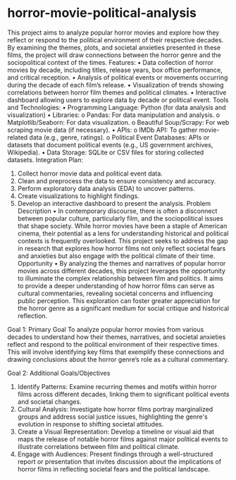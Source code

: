 # horror-movie-political-analysis
This project aims to analyze popular horror movies and explore how they reflect or respond to the political environment of their respective decades. By examining the themes, plots, and societal anxieties presented in these films, the project will draw connections between the horror genre and the sociopolitical context of the times.
Features:
•	Data collection of horror movies by decade, including titles, release years, box office performance, and critical reception.
•	Analysis of political events or movements occurring during the decade of each film’s release.
•	Visualization of trends showing correlations between horror film themes and political climates.
•	Interactive dashboard allowing users to explore data by decade or political event.
Tools and Technologies:
•	Programming Language: Python (for data analysis and visualization)
•	Libraries:
o	Pandas: For data manipulation and analysis.
o	Matplotlib/Seaborn: For data visualization.
o	Beautiful Soup/Scrapy: For web scraping movie data (if necessary).
•	APIs:
o	IMDb API: To gather movie-related data (e.g., genre, ratings).
o	Political Event Databases: APIs or datasets that document political events (e.g., US government archives, Wikipedia).
•	Data Storage: SQLite or CSV files for storing collected datasets.
Integration Plan:
1.	Collect horror movie data and political event data.
2.	Clean and preprocess the data to ensure consistency and accuracy.
3.	Perform exploratory data analysis (EDA) to uncover patterns.
4.	Create visualizations to highlight findings.
5.	Develop an interactive dashboard to present the analysis.
Problem Description
•	In contemporary discourse, there is often a disconnect between popular culture, particularly film, and the sociopolitical issues that shape society. While horror movies have been a staple of American cinema, their potential as a lens for understanding historical and political contexts is frequently overlooked. This project seeks to address the gap in research that explores how horror films not only reflect societal fears and anxieties but also engage with the political climate of their time.
Opportunity
•	By analyzing the themes and narratives of popular horror movies across different decades, this project leverages the opportunity to illuminate the complex relationship between film and politics. It aims to provide a deeper understanding of how horror films can serve as cultural commentaries, revealing societal concerns and influencing public perception. This exploration can foster greater appreciation for the horror genre as a significant medium for social critique and historical reflection.

Goal 1: Primary Goal
To analyze popular horror movies from various decades to understand how their themes, narratives, and societal anxieties reflect and respond to the political environment of their respective times. This will involve identifying key films that exemplify these connections and drawing conclusions about the horror genre’s role as a cultural commentary.

Goal 2: Additional Goals/Objectives
1.	Identify Patterns: Examine recurring themes and motifs within horror films across different decades, linking them to significant political events and societal changes.
2.	Cultural Analysis: Investigate how horror films portray marginalized groups and address social justice issues, highlighting the genre's evolution in response to shifting societal attitudes.
3.	Create a Visual Representation: Develop a timeline or visual aid that maps the release of notable horror films against major political events to illustrate correlations between film and political climate.
4.	Engage with Audiences: Present findings through a well-structured report or presentation that invites discussion about the implications of horror films in reflecting societal fears and the political landscape.
